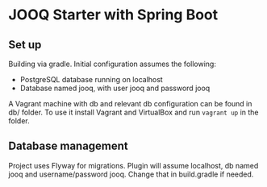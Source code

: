 # JOOQ Starter with Spring Boot

## Set up

Building via gradle. Initial configuration assumes the following:
- PostgreSQL database running on localhost
- Database named jooq, with user jooq and password jooq

A Vagrant machine with db and relevant db configuration can be found in db/ folder.
To use it install Vagrant and VirtualBox and run `vagrant up` in the folder.

## Database management

Project uses Flyway for migrations. Plugin will assume localhost, db named jooq and username/password jooq. Change that in build.gradle if needed.


